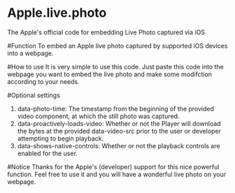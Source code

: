 # Apple.live.photo
The Apple's official code for embedding Live Photo captured via iOS

#Function
To embed an Apple live photo captured by supported iOS devices into a webpage.

#How to use
It is very simple to use this code. Just paste this code into the webpage you want to embed the live photo and make some modifction according to your needs.

#Optional settings
1) data-photo-time: The timestamp from the beginning of the provided video component, at which the still photo was captured.  
2) data-proactively-loads-video: Whether or not the Player will download the bytes at the provided data-video-src prior to the user or developer attempting to begin playback.  
3) data-shows-native-controls: Whether or not the playback controls are enabled for the user.

#Notice
Thanks for the Apple's (developer) support for this nice powerful function. Feel free to use it and you will have a wonderful live photo on your webpage.
